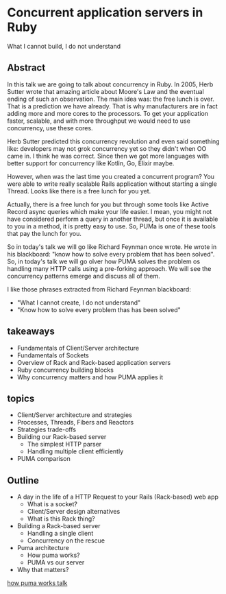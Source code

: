 # Concurrent application servers in Ruby

What I cannot build, I do not understand

## Abstract

In this talk we are going to talk about concurrency in Ruby. In 2005, Herb Sutter wrote that amazing article about Moore's Law and the eventual ending of such an observation. The main idea was: the free lunch is over. That is a prediction we have already. That is why manufacturers are in fact adding more and more cores to the processors. To get your application faster, scalable, and with more throughput we would need to use concurrency, use these cores.

Herb Sutter predicted this concurrency revolution and even said something like: developers may not grok concurrency yet so they didn't when OO came in. I think he was correct. Since then we got more languages with better support for concurrency like Kotlin, Go, Elixir maybe.

However, when was the last time you created a concurrent program? You were able to write really scalable Rails application without starting a single Thread. Looks like there is a free lunch for you yet.

Actually, there is a free lunch for you but through some tools like Active Record async queries which make your life easier. I mean, you might not have considered perform a query in another thread, but once it is available to you in a method, it is pretty easy to use. So, PUMa is one of these tools that pay the lunch for you.

So in today's talk we will go like Richard Feynman once wrote. He wrote in his blackboard: "know how to solve every problem that has been solved". So, in today's talk we will go olver how PUMA solves the problem os handling many HTTP calls using a pre-forking approach. We will see the concurrency patterns emerge and discuss all of them.

I like those phrases extracted from Richard Feynman blackboard:

- "What I cannot create, I do not understand"
- "Know how to solve every problem thas has been solved"

## takeaways

- Fundamentals of Client/Server architecture
- Fundamentals of Sockets
- Overview of Rack and Rack-based application servers
- Ruby concurrency building blocks
- Why concurrency matters and how PUMA applies it

## topics

- Client/Server architecture and strategies
- Processes, Threads, Fibers and Reactors
- Strategies trade-offs
- Building our Rack-based server
  - The simplest HTTP parser
  - Handling multiple client efficiently
- PUMA comparison
  
## Outline

- A day in the life of a HTTP Request to your Rails (Rack-based) web app
  - What is a socket?
  - Client/Server design alternatives
  - What is this Rack thing?
- Building a Rack-based server
  - Handling a single client
  - Concurrency on the rescue
- Puma architecture
  - How puma works?
  - PUMA vs our server
- Why that matters?

[how puma works talk](https://www.youtube.com/watch?v=SquGNt4FhY0)
